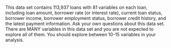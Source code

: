 This data set contains 113,937 loans with 81 variables on each loan, including loan amount, borrower rate (or interest rate), current loan status, borrower income, borrower employment status, borrower credit history, and the latest payment information.
Ask your own questions about this data set. There are MANY variables in this data set and you are not expected to explore all of them. You should explore between 10-15 variables in your analysis.